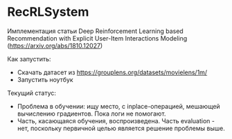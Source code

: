 # RecRLSystem

Имплементация статьи Deep Reinforcement Learning based Recommendation with Explicit User-Item Interactions Modeling (https://arxiv.org/abs/1810.12027)

Как запустить:
- Скачать датасет из https://grouplens.org/datasets/movielens/1m/
- Запустить ноутбук

Текущий статус: 
- Проблема в обучении: ищу место, с inplace-операцией, мешающей вычислению градиентов. Пока логи не помогают.
- Часть, касающаяся обучения, воспроизведена. Часть evaluation - нет, поскольку первичной целью является решение проблемы выше.
